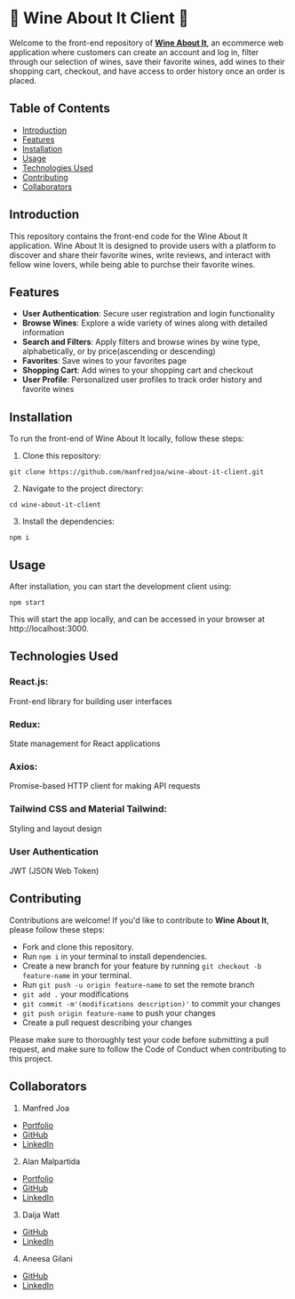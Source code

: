 # 🍷 Wine About It Client 🍷

Welcome to the front-end repository of **[Wine About It](https://wineaboutit.netlify.app/)**, an ecommerce web application where customers can create an account and log in, filter through our selection of wines, save their favorite wines, add wines to their shopping cart, checkout, and have access to order history once an order is placed.

## Table of Contents

- [Introduction](#introduction)
- [Features](#features)
- [Installation](#installation)
- [Usage](#usage)
- [Technologies Used](#technologies-used)
- [Contributing](#contributing)
- [Collaborators](#collaborators)

## Introduction

This repository contains the front-end code for the Wine About It application. Wine About It is designed to provide users with a platform to discover and share their favorite wines, write reviews, and interact with fellow wine lovers, while being able to purchse their favorite wines.

## Features

- **User Authentication**: Secure user registration and login functionality
- **Browse Wines**: Explore a wide variety of wines along with detailed information
- **Search and Filters**: Apply filters and browse wines by wine type, alphabetically, or by price(ascending or descending)
- **Favorites**: Save wines to your favorites page
- **Shopping Cart**: Add wines to your shopping cart and checkout
- **User Profile**: Personalized user profiles to track order history and favorite wines

## Installation

To run the front-end of Wine About It locally, follow these steps:

1. Clone this repository:

```
git clone https://github.com/manfredjoa/wine-about-it-client.git
```

2. Navigate to the project directory:

```
cd wine-about-it-client
```

3. Install the dependencies:

```
npm i
```

## Usage

After installation, you can start the development client using:

```
npm start
```

This will start the app locally, and can be accessed in your browser at http://localhost:3000.

## Technologies Used

### React.js:

Front-end library for building user interfaces

### Redux:

State management for React applications

### Axios:

Promise-based HTTP client for making API requests

### Tailwind CSS and Material Tailwind:

Styling and layout design

### User Authentication

JWT (JSON Web Token)

## Contributing

Contributions are welcome! If you'd like to contribute to **Wine About It**, please follow these steps:

- Fork and clone this repository.
- Run `npm i` in your terminal to install dependencies.
- Create a new branch for your feature by running `git checkout -b feature-name` in your terminal.
- Run `git push -u origin feature-name` to set the remote branch
- `git add .` your modifications
- `git commit -m'(modifications description)'` to commit your changes
- `git push origin feature-name` to push your changes
- Create a pull request describing your changes

Please make sure to thoroughly test your code before submitting a pull request, and make sure to follow the Code of Conduct when contributing to this project.

## Collaborators

1. Manfred Joa

- [Portfolio](https://manfredjoadev.netlify.app)
- [GitHub](https://github.com/manfredjoa)
- [LinkedIn](https://www.linkedin.com/in/manfredjoa/)

2. Alan Malpartida

- [Portfolio](https://alanwebdev.com/)
- [GitHub](https://github.com/alantothe)
- [LinkedIn](https://www.linkedin.com/in/alan-malpartida-b0214428a/)

3. Daija Watt

- [GitHub](https://github.com/dvictoria21)
- [LinkedIn](https://www.linkedin.com/in/daija-watt/)

4. Aneesa Gilani

- [GitHub](https://github.com/agilani14)
- [LinkedIn](https://www.linkedin.com/in/aneesa-gilani/)
